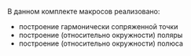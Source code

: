 В данном комплекте макросов реализовано:

- построение гармонически сопряженной точки
- построение (относительно окружности) поляры
- построение (относительно окружности) полюса

